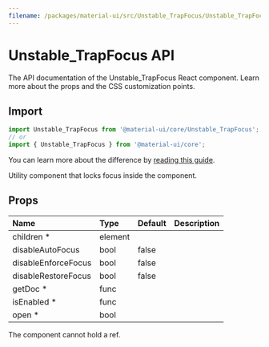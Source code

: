 ```yaml
---
filename: /packages/material-ui/src/Unstable_TrapFocus/Unstable_TrapFocus.js
---
```


<!--- This documentation is automatically generated, do not try to edit it. -->

# Unstable_TrapFocus API

<p class="description">The API documentation of the Unstable_TrapFocus React component. Learn more about the props and the CSS customization points.</p>

## Import

```js
import Unstable_TrapFocus from '@material-ui/core/Unstable_TrapFocus';
// or
import { Unstable_TrapFocus } from '@material-ui/core';
```

You can learn more about the difference by [reading this guide](/guides/minimizing-bundle-size/).

Utility component that locks focus inside the component.



## Props

| Name | Type | Default | Description |
|:-----|:-----|:--------|:------------|
| <span class="prop-name required">children&nbsp;*</span> | <span class="prop-type">element</span> |  |  |
| <span class="prop-name">disableAutoFocus</span> | <span class="prop-type">bool</span> | <span class="prop-default">false</span> |  |
| <span class="prop-name">disableEnforceFocus</span> | <span class="prop-type">bool</span> | <span class="prop-default">false</span> |  |
| <span class="prop-name">disableRestoreFocus</span> | <span class="prop-type">bool</span> | <span class="prop-default">false</span> |  |
| <span class="prop-name required">getDoc&nbsp;*</span> | <span class="prop-type">func</span> |  |  |
| <span class="prop-name required">isEnabled&nbsp;*</span> | <span class="prop-type">func</span> |  |  |
| <span class="prop-name required">open&nbsp;*</span> | <span class="prop-type">bool</span> |  |  |

The component cannot hold a ref.



